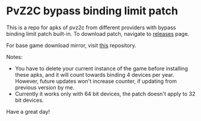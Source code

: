 # PvZ2C bypass binding limit patch
This is a repo for apks of pvz2c from different providers with bypass binding limit patch built-in. To download patch, navigate to [releases](https://github.com/CyberSteve777/pvz2c_bypass_binding_limit_patch/releases) page.

For base game download mirror, visit [this](https://github.com/Archiver2c/pvz2c-mirror/releases) repository.

Notes: 
- You have to delete your current instance of the game before installing these apks, and it will count towards binding 4 devices per year. However, future updates won't increase counter, if updating from previous version by me.
- Currently it works only with 64 bit devices, the patch doesn't apply to 32 bit devices.

Have a great day!
